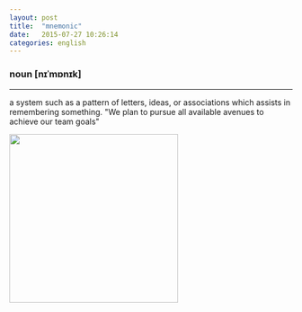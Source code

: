 ```yaml
---
layout: post
title:  "mnemonic"
date:   2015-07-27 10:26:14 
categories: english
---
```

### noun [nɪˈmɒnɪk]
-----------

a system such as a pattern of letters, ideas, or associations which assists in remembering something.
"We plan to pursue all available avenues to achieve our team goals"

<img width='300' src="http://lumiinsight.com/wp-content/uploads/2014/10/memory.jpg"/>
